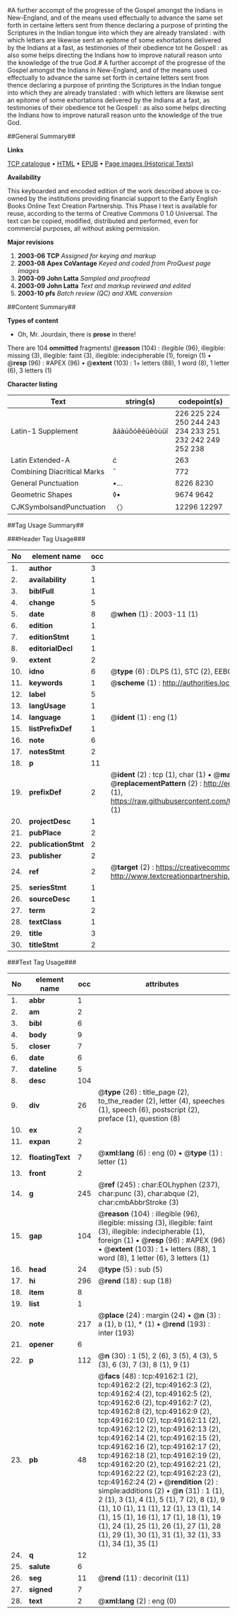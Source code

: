 #A further accompt of the progresse of the Gospel amongst the Indians in New-England, and of the means used effectually to advance the same set forth in certaine letters sent from thence declaring a purpose of printing the Scriptures in the Indian tongue into which they are already translated : with which letters are likewise sent an epitome of some exhortations delivered by the Indians at a fast, as testimonies of their obedience tot he Gospell : as also some helps directing the Indians how to improve naturall reason unto the knowledge of the true God.#
A further accompt of the progresse of the Gospel amongst the Indians in New-England, and of the means used effectually to advance the same set forth in certaine letters sent from thence declaring a purpose of printing the Scriptures in the Indian tongue into which they are already translated : with which letters are likewise sent an epitome of some exhortations delivered by the Indians at a fast, as testimonies of their obedience tot he Gospell : as also some helps directing the Indians how to improve naturall reason unto the knowledge of the true God.

##General Summary##

**Links**

[TCP catalogue](http://www.ota.ox.ac.uk/tcp/)  • 
[HTML](http://tei.it.ox.ac.uk/tcp/Texts-HTML/free/A39/A39225.html)  • 
[EPUB](http://tei.it.ox.ac.uk/tcp/Texts-EPUB/free/A39/A39225.epub) • 
[Page images (Historical Texts)](https://data.historicaltexts.jisc.ac.uk/view?pubId=eebo-11789827e&pageId=eebo-11789827e-49162-1)

**Availability**

This keyboarded and encoded edition of the
	       work described above is co-owned by the institutions
	       providing financial support to the Early English Books
	       Online Text Creation Partnership. This Phase I text is
	       available for reuse, according to the terms of Creative
	       Commons 0 1.0 Universal. The text can be copied,
	       modified, distributed and performed, even for
	       commercial purposes, all without asking permission.

**Major revisions**

1. __2003-06__ __TCP__ *Assigned for keying and markup*
1. __2003-08__ __Apex CoVantage__ *Keyed and coded from ProQuest page images*
1. __2003-09__ __John Latta__ *Sampled and proofread*
1. __2003-09__ __John Latta__ *Text and markup reviewed and edited*
1. __2003-10__ __pfs__ *Batch review (QC) and XML conversion*

##Content Summary##

**Types of content**

  * Oh, Mr. Jourdain, there is **prose** in there!

There are 104 **ommitted** fragments! 
 @__reason__ (104) : illegible (96), illegible: missing (3), illegible: faint (3), illegible: indecipherable (1), foreign (1)  •  @__resp__ (96) : #APEX (96)  •  @__extent__ (103) : 1+ letters (88), 1 word (8), 1 letter (6), 3 letters (1)

**Character listing**


|Text|string(s)|codepoint(s)|
|---|---|---|
|Latin-1 Supplement|âáàúôóêéûèòùüî|226 225 224 250 244 243 234 233 251 232 242 249 252 238|
|Latin Extended-A|ć|263|
|Combining             Diacritical Marks|̄|772|
|General Punctuation|•…|8226 8230|
|Geometric Shapes|◊▪|9674 9642|
|CJKSymbolsandPunctuation|〈〉|12296 12297|

##Tag Usage Summary##

###Header Tag Usage###

|No|element name|occ|attributes|
|---|---|---|---|
|1.|__author__|3||
|2.|__availability__|1||
|3.|__biblFull__|1||
|4.|__change__|5||
|5.|__date__|8| @__when__ (1) : 2003-11 (1)|
|6.|__edition__|1||
|7.|__editionStmt__|1||
|8.|__editorialDecl__|1||
|9.|__extent__|2||
|10.|__idno__|6| @__type__ (6) : DLPS (1), STC (2), EEBO-CITATION (1), OCLC (1), VID (1)|
|11.|__keywords__|1| @__scheme__ (1) : http://authorities.loc.gov/ (1)|
|12.|__label__|5||
|13.|__langUsage__|1||
|14.|__language__|1| @__ident__ (1) : eng (1)|
|15.|__listPrefixDef__|1||
|16.|__note__|6||
|17.|__notesStmt__|2||
|18.|__p__|11||
|19.|__prefixDef__|2| @__ident__ (2) : tcp (1), char (1)  •  @__matchPattern__ (2) : ([0-9\-]+):([0-9IVX]+) (1), (.+) (1)  •  @__replacementPattern__ (2) : http://eebo.chadwyck.com/downloadtiff?vid=$1&page=$2 (1), https://raw.githubusercontent.com/textcreationpartnership/Texts/master/tcpchars.xml#$1 (1)|
|20.|__projectDesc__|1||
|21.|__pubPlace__|2||
|22.|__publicationStmt__|2||
|23.|__publisher__|2||
|24.|__ref__|2| @__target__ (2) : https://creativecommons.org/publicdomain/zero/1.0/ (1), http://www.textcreationpartnership.org/docs/. (1)|
|25.|__seriesStmt__|1||
|26.|__sourceDesc__|1||
|27.|__term__|2||
|28.|__textClass__|1||
|29.|__title__|3||
|30.|__titleStmt__|2||


###Text Tag Usage###

|No|element name|occ|attributes|
|---|---|---|---|
|1.|__abbr__|1||
|2.|__am__|2||
|3.|__bibl__|6||
|4.|__body__|9||
|5.|__closer__|7||
|6.|__date__|6||
|7.|__dateline__|5||
|8.|__desc__|104||
|9.|__div__|26| @__type__ (26) : title_page (2), to_the_reader (2), letter (4), speeches (1), speech (6), postscript (2), preface (1), question (8)|
|10.|__ex__|2||
|11.|__expan__|2||
|12.|__floatingText__|7| @__xml:lang__ (6) : eng (0)  •  @__type__ (1) : letter (1)|
|13.|__front__|2||
|14.|__g__|245| @__ref__ (245) : char:EOLhyphen (237), char:punc (3), char:abque (2), char:cmbAbbrStroke (3)|
|15.|__gap__|104| @__reason__ (104) : illegible (96), illegible: missing (3), illegible: faint (3), illegible: indecipherable (1), foreign (1)  •  @__resp__ (96) : #APEX (96)  •  @__extent__ (103) : 1+ letters (88), 1 word (8), 1 letter (6), 3 letters (1)|
|16.|__head__|24| @__type__ (5) : sub (5)|
|17.|__hi__|296| @__rend__ (18) : sup (18)|
|18.|__item__|8||
|19.|__list__|1||
|20.|__note__|217| @__place__ (24) : margin (24)  •  @__n__ (3) : a (1), b (1), * (1)  •  @__rend__ (193) : inter (193)|
|21.|__opener__|6||
|22.|__p__|112| @__n__ (30) : 1 (5), 2 (6), 3 (5), 4 (3), 5 (3), 6 (3), 7 (3), 8 (1), 9 (1)|
|23.|__pb__|48| @__facs__ (48) : tcp:49162:1 (2), tcp:49162:2 (2), tcp:49162:3 (2), tcp:49162:4 (2), tcp:49162:5 (2), tcp:49162:6 (2), tcp:49162:7 (2), tcp:49162:8 (2), tcp:49162:9 (2), tcp:49162:10 (2), tcp:49162:11 (2), tcp:49162:12 (2), tcp:49162:13 (2), tcp:49162:14 (2), tcp:49162:15 (2), tcp:49162:16 (2), tcp:49162:17 (2), tcp:49162:18 (2), tcp:49162:19 (2), tcp:49162:20 (2), tcp:49162:21 (2), tcp:49162:22 (2), tcp:49162:23 (2), tcp:49162:24 (2)  •  @__rendition__ (2) : simple:additions (2)  •  @__n__ (31) : 1 (1), 2 (1), 3 (1), 4 (1), 5 (1), 7 (2), 8 (1), 9 (1), 10 (1), 11 (1), 12 (1), 13 (1), 14 (1), 15 (1), 16 (1), 17 (1), 18 (1), 19 (1), 24 (1), 25 (1), 26 (1), 27 (1), 28 (1), 29 (1), 30 (1), 31 (1), 32 (1), 33 (1), 34 (1), 35 (1)|
|24.|__q__|12||
|25.|__salute__|6||
|26.|__seg__|11| @__rend__ (11) : decorInit (11)|
|27.|__signed__|7||
|28.|__text__|2| @__xml:lang__ (2) : eng (0)|
